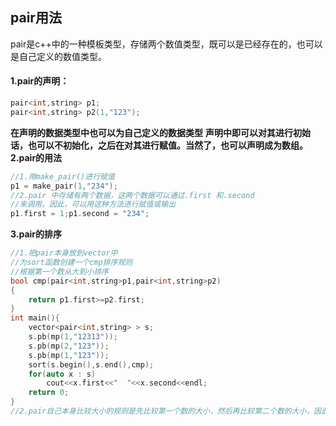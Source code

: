 ## pair用法

pair是c++中的一种模板类型，存储两个数值类型，既可以是已经存在的，也可以是自己定义的数值类型。

 

#### 1.pair的声明：

```C++
pair<int,string> p1;
pair<int,string> p2(1,"123");

```

**在声明的数据类型中也可以为自己定义的数据类型**
 **声明中即可以对其进行初始话，也可以不初始化，之后在对其进行赋值。当然了，也可以声明成为数组。**
 **2.pair的用法**

```C++
//1.用make_pair()进行赋值
p1 = make_pair(1,"234");
//2.pair 中存储有两个数据，这两个数据可以通过.first 和.second
//来调用。因此，可以用这种方法进行赋值或输出
p1.first = 1;p1.second = "234";

```

**3.pair的排序**

```C++
//1.把pair本身放到vector中
//为sort函数创建一个cmp排序规则
//根据第一个数从大到小排序
bool cmp(pair<int,string>p1,pair<int,string>p2)
{
	return p1.first>=p2.first;
}
int main(){
	vector<pair<int,string> > s;
	s.pb(mp(1,"12313"));
	s.pb(mp(2,"123"));
	s.pb(mp(1,"123"));
	sort(s.begin(),s.end(),cmp);
	for(auto x : s)
		cout<<x.first<<"  "<<x.second<<endl;
	return 0;
}
//2.pair自己本身比较大小的规则是先比较第一个数的大小，然后再比较第二个数的大小，因此也可以直接用pair的数组来表示这里不在举例子。

```

